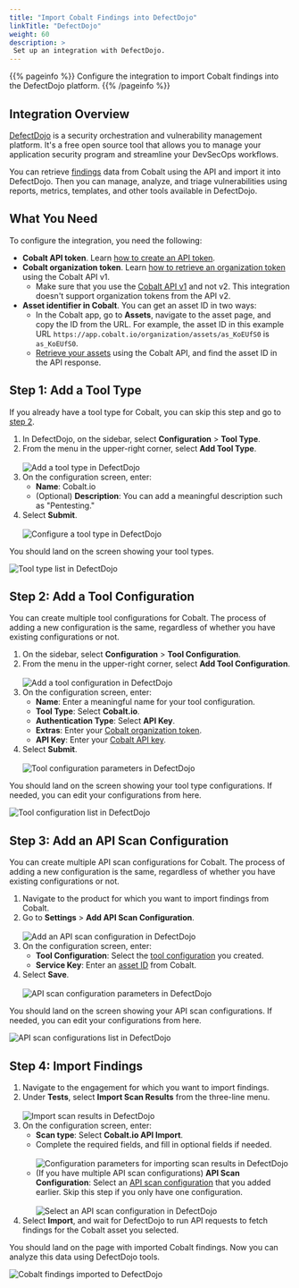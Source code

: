 ```yaml
---
title: "Import Cobalt Findings into DefectDojo"
linkTitle: "DefectDojo"
weight: 60
description: >
 Set up an integration with DefectDojo.
---
```


{{% pageinfo %}}
Configure the integration to import Cobalt findings into the DefectDojo platform.
{{% /pageinfo %}}

## Integration Overview

[DefectDojo](https://github.com/DefectDojo/django-DefectDojo) is a security orchestration and vulnerability management platform. It's a free open source tool that allows you to manage your application security program and streamline your DevSecOps workflows.

You can retrieve [findings](/platform-deep-dive/pentests/findings/) data from Cobalt using the API and import it into DefectDojo. Then you can manage, analyze, and triage vulnerabilities using reports, metrics, templates, and other tools available in DefectDojo.

## What You Need

To configure the integration, you need the following:

- **Cobalt API token**. Learn [how to create an API token](/cobalt-api/create-personal-api-token/).
- **Cobalt organization token**. Learn [how to retrieve an organization token](https://docs.cobalt.io/cobalt-api/v1) using the Cobalt API v1.
  - Make sure that you use the [Cobalt API v1](https://docs.cobalt.io/cobalt-api/v1) and not v2. This integration doesn't support organization tokens from the API v2.
- **Asset identifier in Cobalt**. You can get an asset ID in two ways:
  - In the Cobalt app, go to **Assets**, navigate to the asset page, and copy the ID from the URL. For example, the asset ID in this example URL `https://app.cobalt.io/organization/assets/as_KoEUfS0` is `as_KoEUfS0`.
  - [Retrieve your assets](https://docs.cobalt.io/cobalt-api/v1) using the Cobalt API, and find the asset ID in the API response.

## Step 1: Add a Tool Type

If you already have a tool type for Cobalt, you can skip this step and go to [step 2](#step-2-add-a-tool-configuration).

1. In DefectDojo, on the sidebar, select **Configuration** > **Tool Type**.
1. From the menu in the upper-right corner, select **Add Tool Type**.<br><br>
    ![Add a tool type in DefectDojo](/integrations/DefectDojo-add-tool-type-1.png "Add a tool type in DefectDojo")
1. On the configuration screen, enter:
    - **Name**: Cobalt.io
    - (Optional) **Description**: You can add a meaningful description such as "Pentesting."
1. Select **Submit**.<br><br>
    ![Configure a tool type in DefectDojo](/integrations/DefectDojo-add-tool-type-2.png "Configure a tool type in DefectDojo")

You should land on the screen showing your tool types.

![Tool type list in DefectDojo](/integrations/DefectDojo-add-tool-type-3.png "Tool type list in DefectDojo")

## Step 2: Add a Tool Configuration

You can create multiple tool configurations for Cobalt. The process of adding a new configuration is the same, regardless of whether you have existing configurations or not.

1. On the sidebar, select **Configuration** > **Tool Configuration**.
1. From the menu in the upper-right corner, select **Add Tool Configuration**.<br><br>
    ![Add a tool configuration in DefectDojo](/integrations/DefectDojo-add-tool-configuration-1.png "Add a tool configuration in DefectDojo")
1. On the configuration screen, enter:
    - **Name**: Enter a meaningful name for your tool configuration.
    - **Tool Type**: Select **Cobalt.io**.
    - **Authentication Type**: Select **API Key**.
    - **Extras**: Enter your [Cobalt organization token](#what-you-need).
    - **API Key**: Enter your [Cobalt API key](#what-you-need).
1. Select **Submit**.<br><br>
    ![Tool configuration parameters in DefectDojo](/integrations/DefectDojo-add-tool-configuration-2.png "Tool configuration parameters in DefectDojo")

You should land on the screen showing your tool type configurations. If needed, you can edit your configurations from here.

![Tool configuration list in DefectDojo](/integrations/DefectDojo-add-tool-configuration-3.png "Tool configuration list in DefectDojo")

## Step 3: Add an API Scan Configuration

You can create multiple API scan configurations for Cobalt. The process of adding a new configuration is the same, regardless of whether you have existing configurations or not.

1. Navigate to the product for which you want to import findings from Cobalt.
1. Go to **Settings** > **Add API Scan Configuration**.<br><br>
    ![Add an API scan configuration in DefectDojo](/integrations/DefectDojo-add-api-scan-configuration-1.png "Add an API scan configuration in DefectDojo")
1. On the configuration screen, enter:
    - **Tool Configuration**: Select the [tool configuration](#step-2-add-a-tool-configuration) you created.
    - **Service Key**: Enter an [asset ID](#what-you-need) from Cobalt.
1. Select **Save**.<br><br>
    ![API scan configuration parameters in DefectDojo](/integrations/DefectDojo-add-api-scan-configuration-2.png "API scan configuration parameters in DefectDojo")

You should land on the screen showing your API scan configurations. If needed, you can edit your configurations from here.

![API scan configurations list in DefectDojo](/integrations/DefectDojo-add-api-scan-configuration-3.png "API scan configurations list in DefectDojo")

## Step 4: Import Findings

1. Navigate to the engagement for which you want to import findings.
1. Under **Tests**, select **Import Scan Results** from the three-line menu.<br><br>
    ![Import scan results in DefectDojo](/integrations/DefectDojo-import-findings-1.png "Import scan results in DefectDojo")
1. On the configuration screen, enter:
    - **Scan type**: Select **Cobalt.io API Import**.
    - Complete the required fields, and fill in optional fields if needed.<br><br>
    ![Configuration parameters for importing scan results in DefectDojo](/integrations/DefectDojo-import-findings-2.png "Configuration parameters for importing scan results in DefectDojo")
    - (If you have multiple API scan configurations) **API Scan Configuration**: Select an [API scan configuration](#step-3-add-an-api-scan-configuration) that you added earlier. Skip this step if you only have one configuration.<br><br>
    ![Select an API scan configuration in DefectDojo](/integrations/DefectDojo-import-findings-3.png "Select an API scan configuration in DefectDojo")
1. Select **Import**, and wait for DefectDojo to run API requests to fetch findings for the Cobalt asset you selected.

You should land on the page with imported Cobalt findings. Now you can analyze this data using DefectDojo tools.

![Cobalt findings imported to DefectDojo](/integrations/DefectDojo-import-findings-4.png "Cobalt findings imported to DefectDojo")

